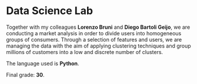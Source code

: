 # Data Science Lab

Together with my colleagues **Lorenzo Bruni** and **Diego Bartoli Geijo**, we are conducting a market analysis in order to divide users into homogeneous groups of consumers. Through a selection of features and users, we are managing the data with the aim of applying clustering techniques and group millions of customers into a low and discrete number of clusters.

The language used is **Python**.

Final grade: **30**.
